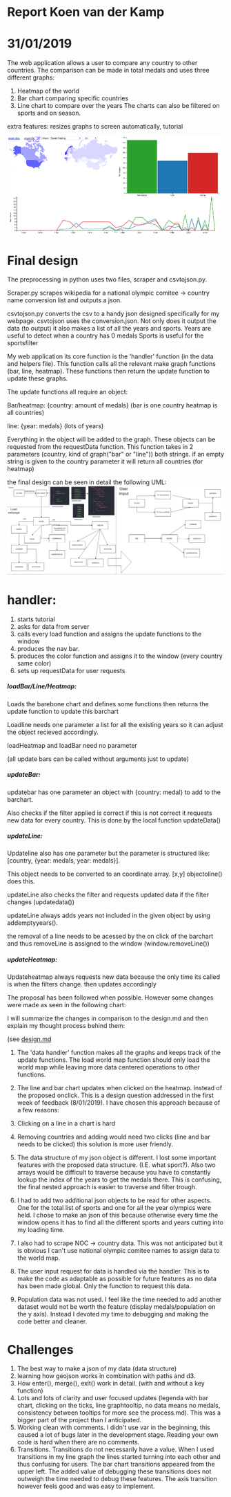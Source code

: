 # Report Koen van der Kamp
# 31/01/2019
The web application allows a user to compare any country to other countries.
The comparison can be made in total medals and uses three different graphs:
1. Heatmap of the world
2. Bar chart comparing specific countries
3. Line chart to compare over the years
The charts can also be filtered on sports and on season.

extra features: resizes graphs to screen automatically, tutorial

![Screenshot2](docs/Screenshot2.png)
# Final design
The preprocessing in python uses two files, scraper and csvtojson.py.

Scraper.py scrapes wikipedia for a national olympic comitee -> country name conversion list and outputs a json.

csvtojson.py converts the csv to a handy json designed specifically for my webpage. csvtojson uses the conversion.json.
Not only does it output the data (to output) it also makes a list of all the years and sports.
Years are useful to detect when a country has 0 medals
Sports is useful for the sportsfilter

My web application its core function is the 'handler' function (in the data and helpers file). This function calls all the relevant make graph functions (bar, line, heatmap). These functions then return the update function to update these graphs.

The update functions all require an object:

Bar/heatmap: {country: amount of medals} (bar is one country heatmap is all countries)

line: {year: medals} (lots of years)

Everything in the object will be added to the graph. These objects can be requested from the requestData function. This function takes in 2 parameters (country, kind of graph("bar" or "line")) both strings. if an empty string is given to the country parameter it will return all countries (for heatmap)

the final design can be seen in detail the following UML:
![Finalstructure](docs/finalstructure.png)

# handler:
1. starts tutorial
2. asks for data from server
3. calls every load function and assigns the update functions to the window
4. produces the nav bar.
5. produces the color function and assigns it to the window (every country same color)
6. sets up requestData for user requests

##### loadBar/Line/Heatmap:
Loads the barebone chart and defines some functions then returns the update function to update this barchart

Loadline needs one parameter a list for all the existing years so it can adjust the object recieved accordingly.

loadHeatmap and loadBar need no parameter

(all update bars can be called without arguments just to update)
##### updateBar:
updatebar has one parameter an object with {country: medal} to add to the barchart.

Also checks if the filter applied is correct if this is not correct it requests new data for every country. This is done by the local function updateData()

##### updateLine:
Updateline also has one parameter but the parameter is structured like: [country, {year: medals, year: medals}].

This object needs to be converted to an coordinate array. [x,y] objectoline() does this.

updateLine also checks the filter and requests updated data if the filter changes (updatedata())

updateLine always adds years not included in the given object by using addemptyyears().

the removal of a line needs to be acessed by the on click of the barchart and thus removeLine is assigned to the window (window.removeLine())

##### updateHeatmap:
Updateheatmap always requests new data because the only time its called is when the filters change. then updates accordingly


The proposal has been followed when possible. However some changes were made as seen in the following chart:

I will summarize the changes in comparison to the design.md and then explain my thought process behind them:

 (see [design.md](https://github.com/lameturkey/dataproject/blob/master/docs/diagram.png)

1. The 'data handler' function makes all the graphs and keeps track of the update functions. The load world map function should only load the world map while leaving more data centered operations to other functions.

2. The line and bar chart updates when clicked on the heatmap. Instead of the proposed onclick. This is a design question addressed in the first week of feedback (8/01/2019). I have chosen this approach because of a few reasons:
  1. Clicking on a line in a chart is hard
  2. Removing countries and adding would need two clicks (line and bar needs to be clicked) this solution is more user friendly.


3. The data structure of my json object is different. I lost some important features with the proposed data structure. (I.E. what sport?). Also two arrays would be difficult to traverse because you have to constantly lookup the index of the years to get the medals there. This is confusing, the final nested approach  is easier to traverse and filter trough.

4. I had to add two additional json objects to be read for other aspects. One for the total list of sports and one for all the year olympics were held. I chose to make an json of this because otherwise every time the window opens it has to find all the different sports and years cutting into my loading time.

5. I also had to scrape NOC -> country data. This was not anticipated but it is obvious I can't use national olympic comitee names to assign data to the world map.

6. The user input request for data is handled via the handler. This is to make the code as adaptable as possible for future features as no data has been made global. Only the function to request this data.

7. Population data was not used. I feel like the time needed to add another dataset would not be worth the feature (display medals/population on the y axis). Instead I devoted my time to debugging and making the code better and cleaner.

# Challenges
1. The best way to make a json of my data (data structure)
2. learning how geojson works in combination with paths and d3.
3. How enter(), merge(), exit() work in detail. (with and without a key function)
4. Lots and lots of clarity and user focused updates (legenda with bar chart, clicking on the ticks, line graphtooltip, no data means no medals, consistency between tooltips for more see the process.md). This was a bigger part of the project than I anticipated.
5. Working clean with comments. I didn't use var in the beginning, this caused a lot of bugs later in the development stage. Reading your own code is hard when there are no comments.
6. Transitions. Transitions do not necessarily have a value. When I used transitions in my line graph the lines started turning into each other and thus confusing for users. The bar chart transitions appeared from the upper left. The added value of debugging these transitions does not outweigh the time needed to debug these features. The axis transition however feels good and was easy to implement.
